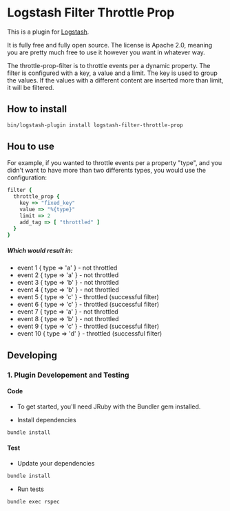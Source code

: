 # Logstash Filter Throttle Prop

This is a plugin for [Logstash](https://github.com/elastic/logstash).

It is fully free and fully open source. The license is Apache 2.0, meaning you are pretty much free to use it however you want in whatever way.

The throttle-prop-filter is to throttle events per a dynamic property. The filter is configured with a key, a value and a limit. The key is used to group the values. If the values with a different content are inserted more than limit, it will be filtered.


## How to install

```sh
bin/logstash-plugin install logstash-filter-throttle-prop
```

## Hou to use

For example, if you wanted to throttle events per a property "type",
and you didn't want to have more than two differents types,
you would use the configuration:

```ruby
filter {
  throttle_prop {
    key => "fixed_key"
    value => "%{type}"
    limit => 2
    add_tag => [ "throttled" ]
  }
}
```

##### Which would result in:
   - event 1  { type => 'a' } - not throttled
   - event 2  { type => 'a' } - not throttled
   - event 3  { type => 'b' } - not throttled
   - event 4  { type => 'b' } - not throttled
   - event 5  { type => 'c' } - throttled (successful filter)
   - event 6  { type => 'c' } - throttled (successful filter)
   - event 7  { type => 'a' } - not throttled
   - event 8  { type => 'b' } - not throttled
   - event 9  { type => 'c' } - throttled (successful filter)
   - event 10 { type => 'd' } - throttled (successful filter)

## Developing

### 1. Plugin Developement and Testing

#### Code
- To get started, you'll need JRuby with the Bundler gem installed.

- Install dependencies
```sh
bundle install
```

#### Test

- Update your dependencies

```sh
bundle install
```

- Run tests

```sh
bundle exec rspec
```
